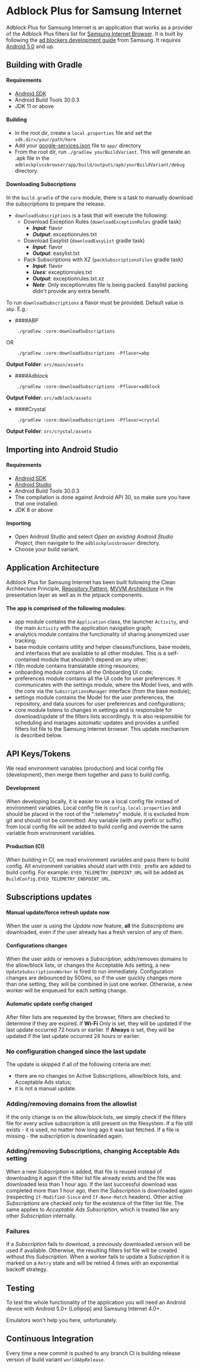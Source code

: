 Adblock Plus for Samsung Internet
=================================

Adblock Plus for Samsung Internet is an application that works as a provider of the Adblock Plus filters list for [Samsung Internet Browser][5]. It is built by following the [ad blockers development guide][6] from Samsung.
It requires [Android 5.0][9] and up.

Building with Gradle
--------------------

#### Requirements

- [Android SDK][2]
- Android Build Tools 30.0.3
- JDK 11 or above

#### Building

- In the root dir, create a `local.properties` file and set the `sdk.dir=/your/path/here`
- Add your [google-services.json][4] file to `app/` directory
- From the root dir, run `./gradlew yourBuildVariant`. This will generate an .apk file in the `adblockplussbrowser/app/build/outputs/apk/yourBuildVariant/debug` directory.

#### Downloading Subscriptions
In the `build.gradle` of the `core` module, there is a task to manually download the subscriptions to prepare the release.

- `downloadSubscriptions` is a task that will execute the following:
  - Download Exception Rules (`downloadExceptionRules` gradle task)
    - **_Input_**: flavor
    - **_Output_**: exceptionrules.txt
  - Download Easylist (`downloadEasyList` gradle task)
    - **_Input_**: flavor
    - **_Output_**: easylist.txt
  - Pack Subscriptions with XZ (`packSubscriptionsFiles` gradle task)
    - **_Input_**: flavor
    - **_Uses_**: exceptionrules.txt 
    - **_Output_**: exceptionrules.txt.xz
    - **_Note_**: Only exceptionrules file is being packed. Easylist packing didn't provide any extra benefit.

To run `downloadSubscriptions` a flavor must be provided. Default value is `abp`. E.g.:
- ####ABP
```
    ./gradlew :core:downloadSubscriptions
```
OR
```
    ./gradlew :core:downloadSubscriptions -Pflavor=abp
```

**Output Folder**: `src/main/assets`

- ####Adblock
```
    ./gradlew :core:downloadSubscriptions -Pflavor=adblock
```
**Output Folder**: `src/adblock/assets`
- ####Crystal
```
    ./gradlew :core:downloadSubscriptions -Pflavor=crystal
```
**Output Folder**: `src/crystal/assets`


Importing into Android Studio
-----------------------------

#### Requirements

- [Android SDK][2]
- [Android Studio][3]
- Android Build Tools 30.0.3
- The compilation is done against Android API 30, so make sure you have that one
  installed.
- JDK 8 or above

#### Importing

- Open Android Studio and select *Open an existing Android Studio Project*, then navigate to the `adblockplussbrowser` directory. 
- Choose your build variant.

Application Architecture
------------------------
Adblock Plus for Samsung Internet has been built following the Clean Architecture Principle, [Repository Pattern][7], [MVVM Architecture][8] in the presentation layer as well as in the jetpack components.

#### The app is comprised of the following modules:
- app module contains the `Application` class, the launcher `Activity`, and the main `Activity` with the application navigation graph;
- analytics module contains the functionality of sharing anonymized user tracking;
- base module contains utility and helper classes/functions, base models, and interfaces that are available to all other modules. This is a self-contained module that shouldn't depend on any other;
- i18n module contains translatable string resources;
- onboarding module contains all the Onboarding UI code;
- preferences module contains all the UI code for user preferences. It communicates with the settings module, where the Model lives, and with the core via the `SubscriptionsManager` interface (from the base module);
- settings module contains the Model for the user preferences, the repository, and data sources for user preferences and configurations;
- core module listens to changes in settings and is responsible for download/update of the filters lists accordingly. It is also responsible for scheduling and manages automatic updates and provides a unified filters list file to the Samsung Internet browser. This update mechanism is described below.

API Keys/Tokens
---------------
We read environment variables (production) and local config file (development), then merge them together and pass to build config.

#### Development
When developing locally, it is easier to use a local config file instead of environment variables.
Local config file is `config.local.properties` and should be placed in the root of the ":telemetry" module. It is excluded from git and should not be committed.
Any variable (with any prefix or suffix) from local config file will be added to build config and override the same variable from environment variables.

#### Production (CI)
When building in CI, we read environment variables and pass them to build config.
All environment variables should start with `EYEO_` prefix are added to build config.
For example:
`EYEO_TELEMETRY_ENDPOINT_URL` will be added as `BuildConfig.EYEO_TELEMETRY_ENDPOINT_URL`.

Subscriptions updates
---------------------

#### Manual update/force refresh update now
When the user is using the _Update now_ feature, **all** the _Subscriptions_ are downloaded, even if the user already has a fresh version of any of them.

#### Configurations changes
When the user adds or removes a _Subscription_, adds/removes domains to the allow/block lists, or changes the Acceptable Ads setting, a new `UpdateSubscriptionsWorker` is fired to run immediately.
Configuration changes are debounced by 500ms, so if the user quickly changes more than one setting, they will be combined in just one worker. Otherwise, a new worker will be enqueued for each setting change.

#### Automatic update config changed
After filter lists are requested by the browser, filters are checked to determine if they are expired.
If **Wi-Fi** Only is set, they will be updated if the last update occurred 72 hours or earlier.
If **Always** is set, they will be updated if the last update occurred 24 hours or earlier.

### No configuration changed since the last update
The update is skipped if all of the following criteria are met:
- there are no changes on Active Subscriptions, allow/block lists, and Acceptable Ads status;
- it is not a manual update.

### Adding/removing domains from the allowlist
If the only change is on the allow/block lists, we simply check if the filters file for every active subscription is still present on the filesystem. If a file still exists - it is used, no matter how long ago it was last fetched. If a file is missing - the subscription is downloaded again.

### Adding/removing Subscriptions, changing Acceptable Ads setting
When a new _Subscription_ is added, that file is reused instead of downloading it again if the filter list file already exists and the file was downloaded less than 1 hour ago. If the last successful download was completed more than 1 hour ago, then the _Subscription_ is downloaded again (respecting `If-Modified-Since` and `If-None-Match` headers).
Other active _Subscriptions_ are checked only for the existence of the filter list file. The same applies to _Acceptable Ads Subscription_, which is treated like any other _Subscription_ internally.

### Failures
If a _Subscription_ fails to download, a previously downloaded version will be used if available. Otherwise, the resulting filters list file will be created without this _Subscription_.
When a worker fails to update a _Subscription_ it is marked on a `Retry` state and will be retried 4 times with an exponential backoff strategy.

Testing
-------
To test the whole functionality of the application you will need an Android device with Android 5.0+ (Lollipop) and Samsung Internet 4.0+.

Emulators won't help you here, unfortunately.

Continuous Integration
----------------------
Every time a new commit is pushed to any branch CI is building release version of build variant `worldAbpRelease`.

[1]: https://developer.samsung.com/internet/android/adblockers-guide.html
[2]: https://developer.android.com/studio/command-line/sdkmanager
[3]: https://developer.android.com/studio/index.html
[4]: https://developers.google.com/android/guides/google-services-plugin#adding_the_json_file
[5]: https://play.google.com/store/apps/details?id=com.sec.android.app.sbrowser
[6]: https://developer.samsung.com/internet/android/adblockers-guide.html
[7]: https://developer.android.com/topic/libraries/architecture/images/final-architecture.png
[8]: https://developer.android.com/topic/libraries/architecture/viewmodel
[9]: https://www.android.com/versions/lollipop-5-0/
